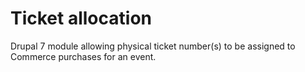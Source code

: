 Ticket allocation
=================
Drupal 7 module allowing physical ticket number(s) to be assigned to Commerce
purchases for an event.
